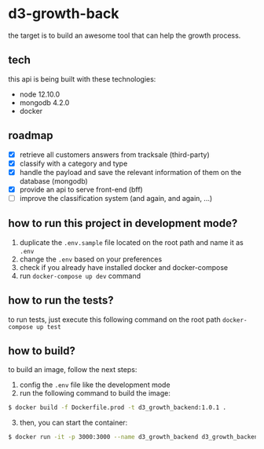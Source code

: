 # d3-growth-back

the target is to build an awesome tool that can help the growth process.

## tech

this api is being built with these technologies:

- node 12.10.0
- mongodb 4.2.0
- docker

## roadmap

- [x] retrieve all customers answers from tracksale (third-party)
- [x] classify with a category and type
- [x] handle the payload and save the relevant information of them on the database (mongodb)
- [x] provide an api to serve front-end (bff)
- [ ] improve the classification system (and again, and again, ...)

## how to run this project in development mode?

1. duplicate the `.env.sample` file located on the root path and name it as `.env`
2. change the `.env` based on your preferences
3. check if you already have installed docker and docker-compose
4. run `docker-compose up dev` command

## how to run the tests?

to run tests, just execute this following command on the root path `docker-compose up test`

## how to build?

to build an image, follow the next steps:

1. config the `.env` file like the development mode
2. run the following command to build the image:

```sh
$ docker build -f Dockerfile.prod -t d3_growth_backend:1.0.1 .
```

3. then, you can start the container:

```sh
$ docker run -it -p 3000:3000 --name d3_growth_backend d3_growth_backend:1.0.1
```

